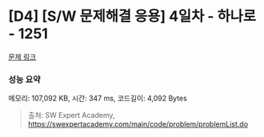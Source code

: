 # [D4] [S/W 문제해결 응용] 4일차 - 하나로 - 1251 

[문제 링크](https://swexpertacademy.com/main/code/problem/problemDetail.do?contestProbId=AV15StKqAQkCFAYD) 

### 성능 요약

메모리: 107,092 KB, 시간: 347 ms, 코드길이: 4,092 Bytes



> 출처: SW Expert Academy, https://swexpertacademy.com/main/code/problem/problemList.do